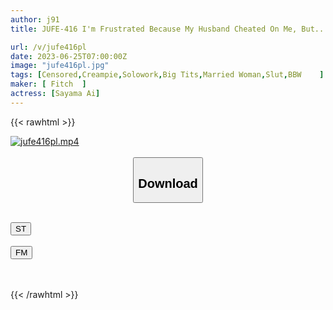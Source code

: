 ```yaml
---
author: j91
title: JUFE-416 I'm Frustrated Because My Husband Cheated On Me, But... A Married Woman Who Really Wants To Get Pregnant Wants The Rich Sperm Of Unequaled Men At A Home Seeding Soapland Ai Sayama

url: /v/jufe416pl
date: 2023-06-25T07:00:00Z
image: "jufe416pl.jpg"
tags: [Censored,Creampie,Solowork,Big Tits,Married Woman,Slut,BBW	 ]
maker: [ Fitch  ]
actress: [Sayama Ai]
---
```



{{< rawhtml >}}

<div class="video" data-videoid="VWQ42PVDZRcKemG">
    <a href="javascript:;">
        <img src="/v/jufe416pl/jufe416pl.jpg" width="WIDTH" height="HEIGHT" alt="jufe416pl.mp4" loading="lazy">
    </a>
</div>

<script type="text/javascript" src="https://j91.asia/asset/on-demand-st.js"></script>

<br>
  <link rel="stylesheet" href="https://j91.asia/asset/bs5.css">
  
  <center>
  <button class="btn btn-primary" type="button" data-bs-toggle="collapse" data-bs-target=".multi-collapse" aria-expanded="false" aria-controls="multiCollapseExample1 multiCollapseExample2"><h2>Download</h2></button></center>
</p>
<div class="row">
  <div class="col">
    <div class="collapse multi-collapse" id="multiCollapseExample1">
      <div class="card card-body">
	      	      <br>
<div class="buttons">  
<a href="https://streamtape.to/v/VWQ42PVDZRcKemG" target="_blank"><button class="btn-hover color-3"><i class="fa fa-download"></i> ST</button></a></div>
    </div>
  </div>
</div>
  <div class="col">
    <div class="collapse multi-collapse" id="multiCollapseExample2">
      <div class="card card-body">
	      <br>
<div class="buttons">
    <a href="https://filemoon.sx/d/dwll4v0vhk5g" target="_blank"><button class="btn-hover color-8"><i class="fa fa-download"></i> FM</button></a></div>
<br><br>
      </div>
    </div>
  </div>
</div>

{{< /rawhtml >}}